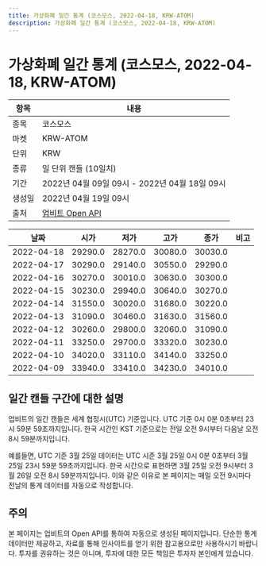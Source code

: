 ```yaml
---
title: 가상화폐 일간 통계 (코스모스, 2022-04-18, KRW-ATOM)
description: 가상화폐 일간 통계 (코스모스, 2022-04-18, KRW-ATOM)
---
```



가상화폐 일간 통계 (코스모스, 2022-04-18, KRW-ATOM)
===

|항목|내용|
|--|--|
|종목|코스모스|
|마켓|KRW-ATOM|
|단위|KRW|
|종류|일 단위 캔들 (10일치)|
|기간|2022년 04월 09일 09시 - 2022년 04월 18일 09시|
|생성일|2022년 04월 19일 09시|
|출처|[업비트 Open API](https://docs.upbit.com)|


|날짜|시가|저가|고가|종가|비고|
|--|--|--|--|--|--|
|2022-04-18|29290.0|28270.0|30080.0|30030.0|    |
|2022-04-17|30290.0|29140.0|30550.0|29290.0|    |
|2022-04-16|30270.0|30010.0|30630.0|30300.0|    |
|2022-04-15|30230.0|29940.0|30640.0|30270.0|    |
|2022-04-14|31550.0|30020.0|31680.0|30220.0|    |
|2022-04-13|31090.0|30460.0|31630.0|31560.0|    |
|2022-04-12|30260.0|29800.0|32060.0|31090.0|    |
|2022-04-11|33250.0|29700.0|33320.0|30230.0|    |
|2022-04-10|34020.0|33110.0|34140.0|33250.0|    |
|2022-04-09|33940.0|33410.0|34230.0|34010.0|    |


일간 캔들 구간에 대한 설명
---


업비트의 일간 캔들은 세계 협정시(UTC) 기준입니다. 
UTC 기준 0시 0분 0초부터 23시 59분 59초까지입니다. 
한국 시간인 KST 기준으로는 전일 오전 9시부터 다음날 오전 8시 59분까지입니다. 


예를들면, UTC 기준 3월 25일 데이터는 UTC 시준 3월 25일 0시 0분 0초부터 3월 25일 23시 59분 59초까지입니다. 
한국 시간으로 표현하면 3월 25일 오전 9시부터 3월 26일 오전 8시 59분까지입니다. 
이와 같은 이유로 본 페이지는 매일 오전 9시마다 전날의 통계 데이터를 자동으로 작성합니다. 


주의
---


본 페이지는 업비트의 Open API를 통하여 자동으로 생성된 페이지입니다. 
단순한 통계 데이터만 제공하고, 자료를 통해 인사이트를 얻기 위한 참고용으로만 사용하시기 바랍니다. 
투자를 권유하는 것은 아니며, 투자에 대한 모든 책임은 투자자 본인에게 있습니다. 
